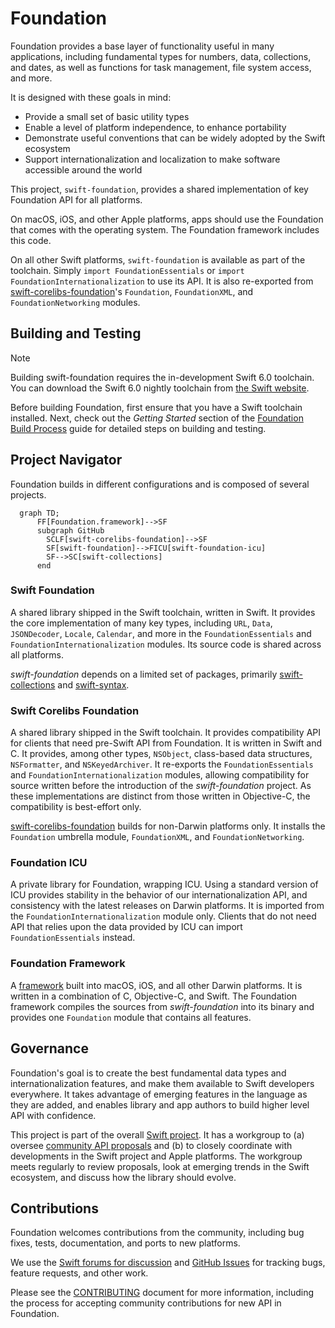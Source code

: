 # Foundation

Foundation provides a base layer of functionality useful in many applications, including fundamental types for numbers, data, collections, and dates, as well as functions for task management, file system access, and more.

It is designed with these goals in mind:

* Provide a small set of basic utility types
* Enable a level of platform independence, to enhance portability
* Demonstrate useful conventions that can be widely adopted by the Swift ecosystem
* Support internationalization and localization to make software accessible around the world

This project, `swift-foundation`, provides a shared implementation of key Foundation API for all platforms.

On macOS, iOS, and other Apple platforms, apps should use the Foundation that comes with the operating system. The Foundation framework includes this code.

On all other Swift platforms, `swift-foundation` is available as part of the toolchain. Simply `import FoundationEssentials` or `import FoundationInternationalization` to use its API. It is also re-exported from [swift-corelibs-foundation](http://github.com/apple/swift-corelibs-foundation)'s `Foundation`, `FoundationXML`, and `FoundationNetworking` modules.

## Building and Testing

> [!NOTE]
> Building swift-foundation requires the in-development Swift 6.0 toolchain. You can download the Swift 6.0 nightly toolchain from [the Swift website](https://swift.org/install).

Before building Foundation, first ensure that you have a Swift toolchain installed. Next, check out the _Getting Started_ section of the [Foundation Build Process](Foundation_Build_Process.md#getting-started) guide for detailed steps on building and testing.


## Project Navigator

Foundation builds in different configurations and is composed of several projects.

```mermaid
  graph TD;
      FF[Foundation.framework]-->SF
      subgraph GitHub
        SCLF[swift-corelibs-foundation]-->SF
        SF[swift-foundation]-->FICU[swift-foundation-icu]
        SF-->SC[swift-collections]
      end   
```

### Swift Foundation

A shared library shipped in the Swift toolchain, written in Swift. It provides the core implementation of many key types, including `URL`, `Data`, `JSONDecoder`, `Locale`, `Calendar`, and more in the `FoundationEssentials` and `FoundationInternationalization` modules. Its source code is shared across all platforms.

_swift-foundation_ depends on a limited set of packages, primarily [swift-collections](http://github.com/apple/swift-collections) and [swift-syntax](http://github.com/apple/swift-syntax).

### Swift Corelibs Foundation

A shared library shipped in the Swift toolchain. It provides compatibility API for clients that need pre-Swift API from Foundation. It is written in Swift and C. It provides, among other types, `NSObject`, class-based data structures, `NSFormatter`, and `NSKeyedArchiver`. It re-exports the `FoundationEssentials` and `FoundationInternationalization` modules, allowing compatibility for source written before the introduction of the _swift-foundation_ project. As these implementations are distinct from those written in Objective-C, the compatibility is best-effort only.

[swift-corelibs-foundation](http://github.com/apple/swift-corelibs-foundation) builds for non-Darwin platforms only. It installs the `Foundation` umbrella module, `FoundationXML`, and `FoundationNetworking`.

### Foundation ICU

A private library for Foundation, wrapping ICU. Using a standard version of ICU provides stability in the behavior of our internationalization API, and consistency with the latest releases on Darwin platforms. It is imported from the `FoundationInternationalization` module only. Clients that do not need API that relies upon the data provided by ICU can import `FoundationEssentials` instead.

### Foundation Framework

A [framework](https://developer.apple.com/library/archive/documentation/MacOSX/Conceptual/BPFrameworks/Frameworks.html) built into macOS, iOS, and all other Darwin platforms. It is written in a combination of C, Objective-C, and Swift. The Foundation framework compiles the sources from _swift-foundation_ into its binary and provides one `Foundation` module that contains all features.

## Governance

Foundation's goal is to create the best fundamental data types and internationalization features, and make them available to Swift developers everywhere. It takes advantage of emerging features in the language as they are added, and enables library and app authors to build higher level API with confidence.

This project is part of the overall [Swift project](https://swift.org). It has a workgroup to (a) oversee [community API proposals](Evolution.md) and (b) to closely coordinate with developments in the Swift project and Apple platforms. The workgroup meets regularly to review proposals, look at emerging trends in the Swift ecosystem, and discuss how the library should evolve.

## Contributions

Foundation welcomes contributions from the community, including bug fixes, tests, documentation, and ports to new platforms.

We use the [Swift forums for discussion](https://forums.swift.org/c/related-projects/foundation/99) and [GitHub Issues](https://github.com/apple/swift-foundation/issues) for tracking bugs, feature requests, and other work.

Please see the [CONTRIBUTING](https://github.com/apple/swift-foundation/blob/main/CONTRIBUTING.md) document for more information, including the process for accepting community contributions for new API in Foundation.
